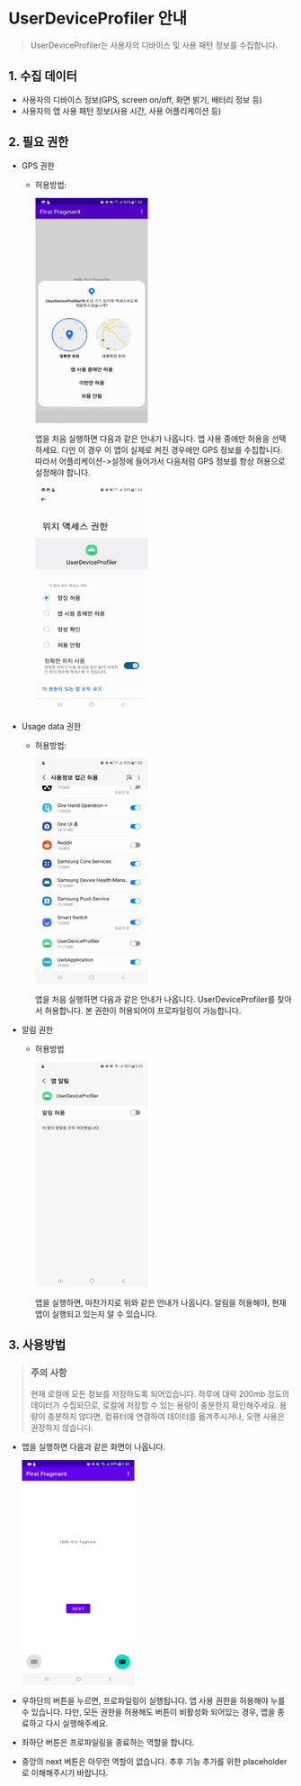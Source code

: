 UserDeviceProfiler 안내
=====================

> UserDeviceProfiler는 사용자의 디바이스 및 사용 패턴 정보를 수집합니다.



## 1. 수집 데이터
- 사용자의 디바이스 정보(GPS, screen on/off, 화면 밝기, 배터리 정보 등)
- 사용자의 앱 사용 패턴 정보(사용 시간, 사용 어플리케이션 등)

## 2. 필요 권한
- GPS 권한
  - 허용방법:
        
    <img src='images/gps1.jpg' width="200px" height=400px></img>
    
    앱을 처음 실행하면 다음과 같은 안내가 나옵니다. 앱 사용 중에만 허용을 선택하세요. 다만 이 경우 이 앱이 실제로 켜진 경우에만 GPS 정보를 수집합니다. 따라서 어플리케이션->설정에 들어가서 다음처럼 GPS 정보를 항상 허용으로 설정해야 합니다.

    <img src='images/gps2.jpg' width="200px" height=400px></img>

- Usage data 권한
  - 허용방법:

    <img src='images/usage1.jpg' width="200px" height=400px></img>

    앱을 처음 실행하면 다음과 같은 안내가 나옵니다. UserDeviceProfiler를 찾아서 허용합니다. 본 권한이 허용되어야 프로파일링이 가능합니다.

- 알림 권한
  - 허용방법

    <img src='images/notification1.jpg' width="200px" height=400px></img>

    앱을 실행하면, 마찬가지로 위와 같은 안내가 나옵니다. 알림을 허용해야, 현재 앱이 실행되고 있는지 알 수 있습니다.


## 3. 사용방법
> ### 주의 사항
> 현재 로컬에 모든 정보를 저장하도록 되어있습니다. 하루에 대략 200mb 정도의 데이터가 수집되므로, 로컬에 저장할 수 있는 용량이 충분한지 확인해주세요. 용량이 충분하지 않다면, 컴퓨터에 연결하여 데이터를 옮겨주시거나, 오랜 사용은 권장하지 않습니다.

- 앱을 실행하면 다음과 같은 화면이 나옵니다.

    <img src='images/app1.jpg' width="200px" height=400px></img>

- 우하단의 버튼을 누르면, 프로파일링이 실행됩니다. 앱 사용 권한을 허용해야 누를 수 있습니다. 다만, 모든 권한을 허용해도 버튼이 비활성화 되어있는 경우, 앱을 종료하고 다시 실행해주세요.
- 좌하단 버튼은 프로파일링을 종료하는 역할을 합니다.
- 중앙의 next 버튼은 아무런 역할이 없습니다. 추후 기능 추가를 위한 placeholder로 이해해주시기 바랍니다.